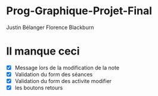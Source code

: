 # Prog-Graphique-Projet-Final

Justin Bélanger
Florence Blackburn


# Il manque ceci
- [x] Message lors de la modification de la note
- [x] Validation du form des séances
- [x] Validation du form des activite modifier
- [x] les boutons retours
